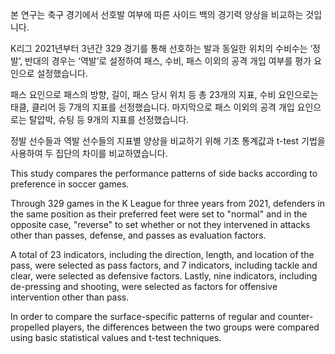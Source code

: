 본 연구는 축구 경기에서 선호발 여부에 따른 사이드 백의 경기력 양상을 비교하는 것입니다. 

K리그 2021년부터 3년간 329 경기를 통해 선호하는 발과 동일한 위치의 수비수는 ‘정발’, 반대의 경우는 ‘역발’로 설정하여 패스, 수비, 패스 이외의 공격 개입 여부를 평가 요인으로 설정했습니다. 

패스 요인으로 패스의 방향, 길이, 패스 당시 위치 등 총 23개의 지표, 수비 요인으로는 태클, 클리어 등 7개의 지표를 선정했습니다. 마지막으로 패스 이외의 공격 개입 요인으로는 탈압박, 슈팅 등 9개의 지표를 선정했습니다.

정발 선수들과 역발 선수들의 지표별 양상을 비교하기 위해 기초 통계값과 t-test 기법을 사용하여 두 집단의 차이를 비교하였습니다.

This study compares the performance patterns of side backs according to preference in soccer games.

Through 329 games in the K League for three years from 2021, defenders in the same position as their preferred feet were set to "normal" and in the opposite case, "reverse" to set whether or not they intervened in attacks other than passes, defense, and passes as evaluation factors.

A total of 23 indicators, including the direction, length, and location of the pass, were selected as pass factors, and 7 indicators, including tackle and clear, were selected as defensive factors. Lastly, nine indicators, including de-pressing and shooting, were selected as factors for offensive intervention other than pass.

In order to compare the surface-specific patterns of regular and counter-propelled players, the differences between the two groups were compared using basic statistical values and t-test techniques.
